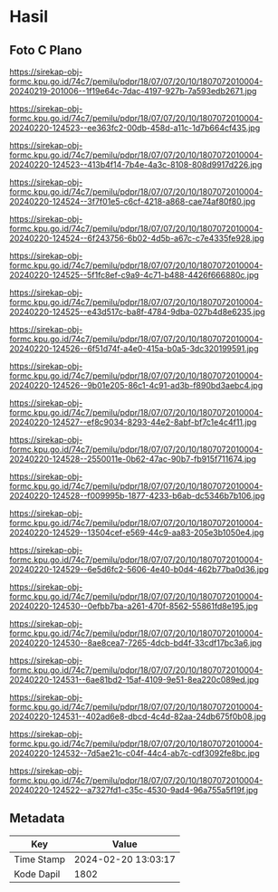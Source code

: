 # Hasil

## Foto C Plano

https://sirekap-obj-formc.kpu.go.id/74c7/pemilu/pdpr/18/07/07/20/10/1807072010004-20240219-201006--1f19e64c-7dac-4197-927b-7a593edb2671.jpg

https://sirekap-obj-formc.kpu.go.id/74c7/pemilu/pdpr/18/07/07/20/10/1807072010004-20240220-124523--ee363fc2-00db-458d-a11c-1d7b664cf435.jpg

https://sirekap-obj-formc.kpu.go.id/74c7/pemilu/pdpr/18/07/07/20/10/1807072010004-20240220-124523--413b4f14-7b4e-4a3c-8108-808d9917d226.jpg

https://sirekap-obj-formc.kpu.go.id/74c7/pemilu/pdpr/18/07/07/20/10/1807072010004-20240220-124524--3f7f01e5-c6cf-4218-a868-cae74af80f80.jpg

https://sirekap-obj-formc.kpu.go.id/74c7/pemilu/pdpr/18/07/07/20/10/1807072010004-20240220-124524--6f243756-6b02-4d5b-a67c-c7e4335fe928.jpg

https://sirekap-obj-formc.kpu.go.id/74c7/pemilu/pdpr/18/07/07/20/10/1807072010004-20240220-124525--5f1fc8ef-c9a9-4c71-b488-4426f666880c.jpg

https://sirekap-obj-formc.kpu.go.id/74c7/pemilu/pdpr/18/07/07/20/10/1807072010004-20240220-124525--e43d517c-ba8f-4784-9dba-027b4d8e6235.jpg

https://sirekap-obj-formc.kpu.go.id/74c7/pemilu/pdpr/18/07/07/20/10/1807072010004-20240220-124526--6f51d74f-a4e0-415a-b0a5-3dc320199591.jpg

https://sirekap-obj-formc.kpu.go.id/74c7/pemilu/pdpr/18/07/07/20/10/1807072010004-20240220-124526--9b01e205-86c1-4c91-ad3b-f890bd3aebc4.jpg

https://sirekap-obj-formc.kpu.go.id/74c7/pemilu/pdpr/18/07/07/20/10/1807072010004-20240220-124527--ef8c9034-8293-44e2-8abf-bf7c1e4c4f11.jpg

https://sirekap-obj-formc.kpu.go.id/74c7/pemilu/pdpr/18/07/07/20/10/1807072010004-20240220-124528--2550011e-0b62-47ac-90b7-fb915f711674.jpg

https://sirekap-obj-formc.kpu.go.id/74c7/pemilu/pdpr/18/07/07/20/10/1807072010004-20240220-124528--f009995b-1877-4233-b6ab-dc5346b7b106.jpg

https://sirekap-obj-formc.kpu.go.id/74c7/pemilu/pdpr/18/07/07/20/10/1807072010004-20240220-124529--13504cef-e569-44c9-aa83-205e3b1050e4.jpg

https://sirekap-obj-formc.kpu.go.id/74c7/pemilu/pdpr/18/07/07/20/10/1807072010004-20240220-124529--6e5d6fc2-5606-4e40-b0d4-462b77ba0d36.jpg

https://sirekap-obj-formc.kpu.go.id/74c7/pemilu/pdpr/18/07/07/20/10/1807072010004-20240220-124530--0efbb7ba-a261-470f-8562-55861fd8e195.jpg

https://sirekap-obj-formc.kpu.go.id/74c7/pemilu/pdpr/18/07/07/20/10/1807072010004-20240220-124530--8ae8cea7-7265-4dcb-bd4f-33cdf17bc3a6.jpg

https://sirekap-obj-formc.kpu.go.id/74c7/pemilu/pdpr/18/07/07/20/10/1807072010004-20240220-124531--6ae81bd2-15af-4109-9e51-8ea220c089ed.jpg

https://sirekap-obj-formc.kpu.go.id/74c7/pemilu/pdpr/18/07/07/20/10/1807072010004-20240220-124531--402ad6e8-dbcd-4c4d-82aa-24db675f0b08.jpg

https://sirekap-obj-formc.kpu.go.id/74c7/pemilu/pdpr/18/07/07/20/10/1807072010004-20240220-124532--7d5ae21c-c04f-44c4-ab7c-cdf3092fe8bc.jpg

https://sirekap-obj-formc.kpu.go.id/74c7/pemilu/pdpr/18/07/07/20/10/1807072010004-20240220-124522--a7327fd1-c35c-4530-9ad4-96a755a5f19f.jpg


## Metadata

| Key        | Value               |
| ---------- | ------------------- |
| Time Stamp | 2024-02-20 13:03:17 |
| Kode Dapil | 1802                |



